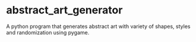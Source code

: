 # abstract_art_generator
A python program that generates abstract art with variety of shapes, styles and randomization using pygame.
